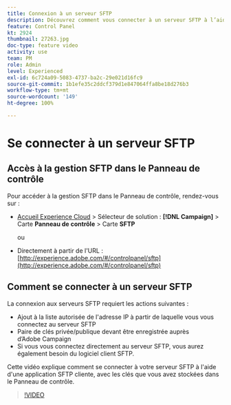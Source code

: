 ```yaml
---
title: Connexion à un serveur SFTP
description: Découvrez comment vous connecter à un serveur SFTP à l’aide d’une application SFTP cliente, avec les clés que vous avez stockées dans le panneau de contrôle.
feature: Control Panel
kt: 2924
thumbnail: 27263.jpg
doc-type: feature video
activity: use
team: PM
role: Admin
level: Experienced
exl-id: 6c724a09-5083-4737-ba2c-29e021d16fc9
source-git-commit: 1b1efe35c2ddcf379d1e847064ffa8be18d276b3
workflow-type: tm+mt
source-wordcount: '149'
ht-degree: 100%

---
```


# Se connecter à un serveur SFTP

## Accès à la gestion SFTP dans le Panneau de contrôle

Pour accéder à la gestion SFTP dans le Panneau de contrôle, rendez-vous sur :

* [Accueil Experience Cloud](https://experience.adobe.com/#/home) > Sélecteur de solution : **[!DNL Campaign]** > Carte **Panneau de contrôle** > Carte **SFTP**

   ou
* Directement à partir de l&#39;URL : [http://experience.adobe.com/#/controlpanel/sftp](http://experience.adobe.com/#/controlpanel/sftp)

## Comment se connecter à un serveur SFTP

La connexion aux serveurs SFTP requiert les actions suivantes :

* Ajout à la liste autorisée de l&#39;adresse IP à partir de laquelle vous vous connectez au serveur SFTP
* Paire de clés privée/publique devant être enregistrée auprès d’Adobe Campaign
* Si vous vous connectez directement au serveur SFTP, vous aurez également besoin du logiciel client SFTP.

Cette vidéo explique comment se connecter à votre serveur SFTP à l&#39;aide d&#39;une application SFTP cliente, avec les clés que vous avez stockées dans le Panneau de contrôle.

>[!VIDEO](https://video.tv.adobe.com/v/27263?quality=12&learn=0n)
